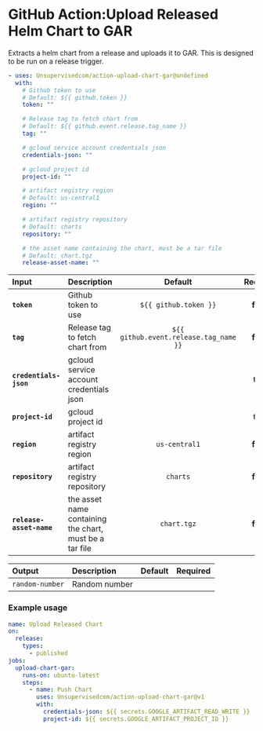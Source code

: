 <!-- start title -->

# GitHub Action:Upload Released Helm Chart to GAR

<!-- end title -->
<!-- start description -->

Extracts a helm chart from a release and uploads it to GAR. This is designed to be run on a release trigger.

<!-- end description -->
<!-- start contents -->
<!-- end contents -->
<!-- start usage -->

```yaml
- uses: Unsupervisedcom/action-upload-chart-gar@undefined
  with:
    # Github token to use
    # Default: ${{ github.token }}
    token: ""

    # Release tag to fetch chart from
    # Default: ${{ github.event.release.tag_name }}
    tag: ""

    # gcloud service account credentials json
    credentials-json: ""

    # gcloud project id
    project-id: ""

    # artifact registry region
    # Default: us-central1
    region: ""

    # artifact registry repository
    # Default: charts
    repository: ""

    # the asset name containing the chart, must be a tar file
    # Default: chart.tgz
    release-asset-name: ""
```

<!-- end usage -->
   <!-- start inputs -->

| **Input**                | **Description**                                         |              **Default**               | **Required** |
| :----------------------- | :------------------------------------------------------ | :------------------------------------: | :----------: |
| **`token`**              | Github token to use                                     |         `${{ github.token }}`          |  **false**   |
| **`tag`**                | Release tag to fetch chart from                         | `${{ github.event.release.tag_name }}` |  **false**   |
| **`credentials-json`**   | gcloud service account credentials json                 |                                        |   **true**   |
| **`project-id`**         | gcloud project id                                       |                                        |   **true**   |
| **`region`**             | artifact registry region                                |             `us-central1`              |  **false**   |
| **`repository`**         | artifact registry repository                            |                `charts`                |  **false**   |
| **`release-asset-name`** | the asset name containing the chart, must be a tar file |              `chart.tgz`               |  **false**   |

<!-- end inputs -->
   <!-- start outputs -->

| **Output**      | **Description** | **Default** | **Required** |
| :-------------- | :-------------- | ----------- | ------------ |
| `random-number` | Random number   |             |              |

<!-- end outputs -->
   <!-- start examples -->

### Example usage

```yaml
name: Upload Released Chart
on:
  release:
    types:
      - published
jobs:
  upload-chart-gar:
    runs-on: ubuntu-latest
    steps:
      - name: Push Chart
        uses: Unsupervisedcom/action-upload-chart-gar@v1
        with:
          credentials-json: ${{ secrets.GOOGLE_ARTIFACT_READ_WRITE }}
          project-id: ${{ secrets.GOOGLE_ARTIFACT_PROJECT_ID }}
```

<!-- end examples -->
<!-- start [.github/ghdocs/examples/] -->
<!-- end [.github/ghdocs/examples/] -->
